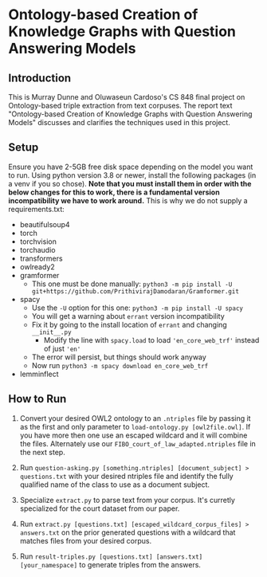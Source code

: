 # Ontology-based Creation of Knowledge Graphs with Question Answering Models

## Introduction

This is Murray Dunne and Oluwaseun Cardoso's CS 848 final project on Ontology-based triple extraction from text corpuses. The report text "Ontology-based Creation of Knowledge Graphs with Question Answering Models" discusses and clarifies the techniques used in this project.

## Setup

Ensure you have 2-5GB free disk space depending on the model you want to run. Using python version 3.8 or newer, install the following packages (in a venv if you so chose). **Note that you must install them in order with the below changes for this to work, there is a fundamental version incompatibility we have to work around.** This is why we do not supply a requirements.txt\:

- beautifulsoup4
- torch
- torchvision
- torchaudio
- transformers
- owlready2
- gramformer
    - This one must be done manually: `python3 -m pip install -U git+https://github.com/PrithivirajDamodaran/Gramformer.git`
- spacy 
    - Use the `-U` option for this one: `python3 -m pip install -U spacy`
    - You will get a warning about `errant` version incompatibility
    - Fix it by going to the install location of `errant` and changing `__init__.py`
        - Modify the line with `spacy.load` to load `'en_core_web_trf'` instead of just `'en'`
    - The error will persist, but things should work anyway
    - Now run `python3 -m spacy download en_core_web_trf`  
- lemminflect

## How to Run

1) Convert your desired OWL2 ontology to an `.ntriples` file by passing it as the first and only parameter to `load-ontology.py [owl2file.owl]`. If you have more then one use an escaped wildcard and it will combine the files. Alternately use our `FIBO_court_of_law_adapted.ntriples` file in the next step.

2) Run `question-asking.py [something.ntriples] [document_subject] > questions.txt` with your desired ntriples file and identify the fully qualified name of the class to use as a document subject.

3) Specialize `extract.py` to parse text from your corpus. It's curretly specialized for the court dataset from our paper.

4) Run `extract.py [questions.txt] [escaped_wildcard_corpus_files] > answers.txt` on the prior generated questions with a wildcard that matches files from your desired corpus. 

5) Run `result-triples.py [questions.txt] [answers.txt] [your_namespace]` to generate triples from the answers. 